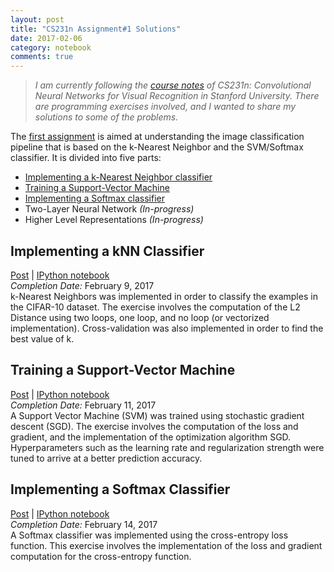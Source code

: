 ```yaml
---
layout: post
title: "CS231n Assignment#1 Solutions"
date: 2017-02-06
category: notebook
comments: true
---
```


> *I am currently following the [course notes](http://cs231n.github.io/) of CS231n: Convolutional Neural Networks for Visual Recognition in
Stanford University. There are programming exercises involved, and I wanted to share my solutions to some of the problems.*

The [first assignment](http://cs231n.github.io/assignments2016/assignment1/) is aimed at understanding the image classification pipeline that is based on the k-Nearest Neighbor and the SVM/Softmax classifier. It is divided into five parts:

- [Implementing a k-Nearest Neighbor classifier](#implementing-a-knn-classifier)
- [Training a Support-Vector Machine](#svm)
- [Implementing a Softmax classifier](#softmax)
- Two-Layer Neural Network _(In-progress)_
- Higher Level Representations _(In-progress)_

## Implementing a kNN Classifier
[Post](https://ljvmiranda921.github.io/cs231n/assignment1/knn/) | [IPython notebook](https://github.com/ljvmiranda921/cs231n-assignments/blob/master/assignment1/knn.ipynb)  
_Completion Date:_ February 9, 2017  
k-Nearest Neighbors was implemented in order to classify the examples in the CIFAR-10 dataset. The exercise involves the computation of the L2 Distance using two loops, one loop, and no loop (or vectorized implementation). Cross-validation was also implemented in order to find the best value of k.

## <a name="svm"></a> Training a Support-Vector Machine
[Post](https://ljvmiranda921.github.io/cs231n/assignment1/svm/) | [IPython notebook](https://github.com/ljvmiranda921/cs231n-assignments/blob/master/assignment1/svm.ipynb)  
_Completion Date:_ February 11, 2017  
A Support Vector Machine (SVM) was trained using stochastic gradient descent (SGD). The exercise involves the computation of the loss and gradient, and the implementation of the optimization algorithm SGD. Hyperparameters such as the learning rate and regularization strength were tuned to arrive at a better prediction accuracy.

## <a name="softmax"></a> Implementing a Softmax Classifier
[Post](https://ljvmiranda921.github.io/cs231n/assignment1/softmax/) | [IPython notebook](https://github.com/ljvmiranda921/cs231n-assignments/blob/master/assignment1/softmax.ipynb)  
_Completion Date:_ February 14, 2017  
A Softmax classifier was implemented using the cross-entropy loss function. This exercise involves the implementation of the loss and
gradient computation for the cross-entropy function. 
